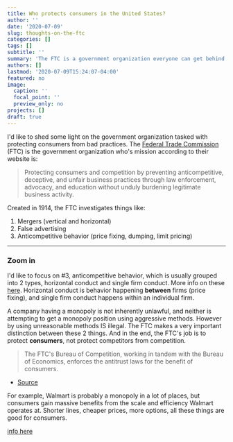 ```yaml
---
title: Who protects consumers in the United States?
author: ''
date: '2020-07-09'
slug: thoughts-on-the-ftc
categories: []
tags: []
subtitle: ''
summary: 'The FTC is a government organization everyone can get behind.'
authors: []
lastmod: '2020-07-09T15:24:07-04:00'
featured: no
image:
  caption: ''
  focal_point: ''
  preview_only: no
projects: []
draft: true
---
```



I'd like to shed some light on the government organization tasked with protecting consumers from bad practices. The [Federal Trade Commission](https://www.ftc.gov/about-ftc) (FTC) is the government organization who's mission according to their website is:

> Protecting consumers and competition by preventing anticompetitive, deceptive, and unfair business practices through law enforcement, advocacy, and education without unduly burdening legitimate business activity. 

Created in 1914, the FTC investigates things like:

1. Mergers (vertical and horizontal)
2. False advertising
3. Anticompetitive behavior (price fixing, dumping, limit pricing)

---

### Zoom in 

I'd like to focus on #3, anticompetitive behavior, which is usually grouped into 2 types, horizontal conduct and single firm conduct. More info on these [here](https://www.ftc.gov/enforcement/anticompetitive-practices). Horizontal conduct is behavior happening __between__ firms (price fixing), and single firm conduct happens within an individual firm.

A company having a monopoly is not inherently unlawful, and neither is attempting to get a monopoly position using aggressive methods. However by using unreasonable methods IS illegal. The FTC makes a very important distinction between these 2 things. And in the end, the FTC's job is to protect __consumers__, not protect competitors from competition. 

> The FTC's Bureau of Competition, working in tandem with the Bureau of Economics, enforces the antitrust laws for the benefit of consumers. 

- [Source](https://www.ftc.gov/tips-advice/competition-guidance/guide-antitrust-laws)


For example, Walmart is probably a monopoly in a lot of places, but consumers gain massive benefits from the scale and efficiency Walmart operates at. Shorter lines, cheaper prices, more options, all these things are good for consumers.

[info here](https://www.ftc.gov/tips-advice/competition-guidance/guide-antitrust-laws)
